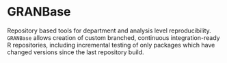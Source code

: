 GRANBase
=======

Repository based tools for department and analysis level reproducibility. `GRANBase` allows creation of custom branched, continuous integration-ready R repositories, including incremental testing of only packages which have changed versions since the last repository build.
